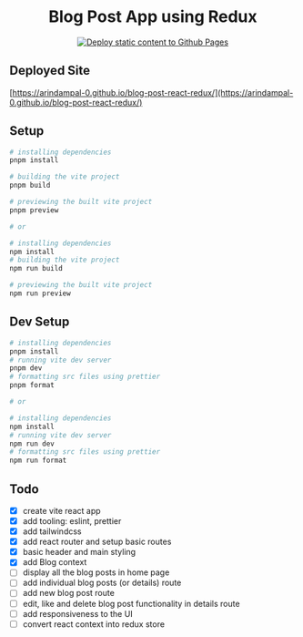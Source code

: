 <h1 align="center">Blog Post App using Redux</h1>

<p align="center">
<a href="https://github.com/ArindamPal-0/blog-post-react-redux/actions/workflows/deploy.yml"><img src="https://github.com/ArindamPal-0/blog-post-react-redux/actions/workflows/deploy.yml/badge.svg?branch=main" alt="Deploy static content to Github Pages"></a>
</p>

## Deployed Site

[https://arindampal-0.github.io/blog-post-react-redux/](https://arindampal-0.github.io/blog-post-react-redux/)

## Setup

```powershell
# installing dependencies
pnpm install

# building the vite project
pnpm build

# previewing the built vite project
pnpm preview

# or

# installing dependencies
npm install
# building the vite project
npm run build

# previewing the built vite project
npm run preview
```

## Dev Setup

```powershell
# installing dependencies
pnpm install
# running vite dev server
pnpm dev
# formatting src files using prettier
pnpm format

# or

# installing dependencies
npm install
# running vite dev server
npm run dev
# formatting src files using prettier
npm run format
```

## Todo

- [x] create vite react app
- [x] add tooling: eslint, prettier
- [x] add tailwindcss
- [x] add react router and setup basic routes
- [x] basic header and main styling
- [x] add Blog context
- [ ] display all the blog posts in home page
- [ ] add individual blog posts (or details) route
- [ ] add new blog post route
- [ ] edit, like and delete blog post functionality in details route
- [ ] add responsiveness to the UI
- [ ] convert react context into redux store
